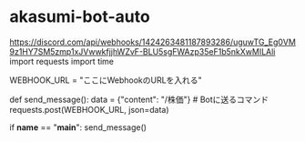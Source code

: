 # akasumi-bot-auto
https://discord.com/api/webhooks/1424263481187893286/uguwTG_Eg0VM9z1HY7SM5zmp1xJVwwkfjjhWZvF-BLU5sgFWAzp35eF1b5nkXwMILAli
import requests
import time

WEBHOOK_URL = "ここにWebhookのURLを入れる"

def send_message():
    data = {"content": "/株価"}  # Botに送るコマンド
    requests.post(WEBHOOK_URL, json=data)

if __name__ == "__main__":
    send_message()
